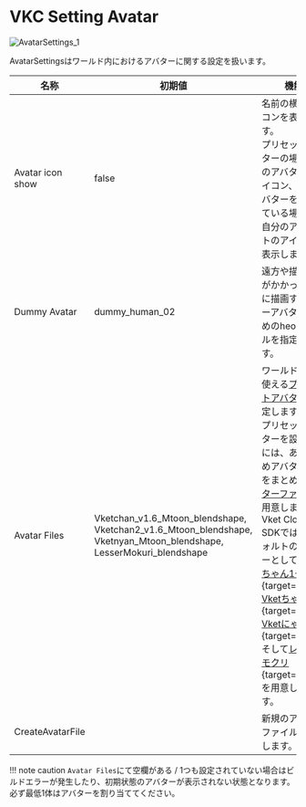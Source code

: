 # VKC Setting Avatar

![AvatarSettings_1](img/AvatarSettings_1.jpg)

AvatarSettingsはワールド内におけるアバターに関する設定を扱います。

| 名称 | 初期値 | 機能 |
| ---- | ---- | ---- |
| Avatar icon show | false | 名前の横にアイコンを表示します。<br>プリセットアバターの場合はそのアバターのアイコン、マイアバターを使用している場合は、自分のアカウントのアイコンを表示します。 |
| Dummy Avatar | dummy_human_02 | 遠方や描画制限がかかった場合に描画するダミーアバターのためのheoファイルを指定します。 |
| Avatar Files | Vketchan_v1.6_Mtoon_blendshape,<br>Vketchan2_v1.6_Mtoon_blendshape,<br>Vketnyan_Mtoon_blendshape,<br>LesserMokuri_blendshape  | ワールド内にて使える[プリセットアバター](../WorldMakingGuide/PresetAvatar.md)を設定します。<br>プリセットアバターを設定するには、あらかじめアバター情報をまとめた[アバターファイル](../WorldMakingGuide/AvatarFile.md)を用意します。<br>Vket Cloud SDKではデフォルトのアバターとして[Vketちゃん1号](https://store.vket.com/ja/items/656){target=blank}, [Vketちゃん2号](https://store.vket.com/ja/items/657){target=blank}, [Vketにゃん](https://store.vket.com/ja/items/7140){target=blank}, そして[レッサーモクリ](https://store.vket.com/ja/items/2157){target=blank}を用意しています。 |
| CreateAvatarFile | | 新規のアバターファイルを生成します。 |

!!! note caution
    `Avatar Files`にて空欄がある / 1つも設定されていない場合はビルドエラーが発生したり、初期状態のアバターが表示されない状態となります。必ず最低1体はアバターを割り当ててください。
